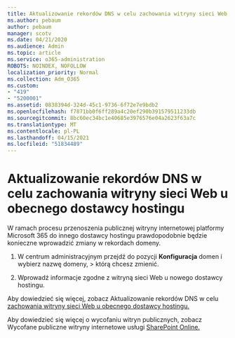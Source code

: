 ```yaml
---
title: Aktualizowanie rekordów DNS w celu zachowania witryny sieci Web u obecnego dostawcy hostingu
ms.author: pebaum
author: pebaum
manager: scotv
ms.date: 04/21/2020
ms.audience: Admin
ms.topic: article
ms.service: o365-administration
ROBOTS: NOINDEX, NOFOLLOW
localization_priority: Normal
ms.collection: Adm_O365
ms.custom:
- "419"
- "5200001"
ms.assetid: 0838394d-324d-45c1-9736-6f72e7e9bdb2
ms.openlocfilehash: f7871bb0f6ff289a4c20ef290b391579511233db
ms.sourcegitcommit: 8bc60ec34bc1e40685e3976576e04a2623f63a7c
ms.translationtype: MT
ms.contentlocale: pl-PL
ms.lasthandoff: 04/15/2021
ms.locfileid: "51834489"
---
```

# <a name="update-dns-records-to-keep-your-website-with-your-current-hosting-provider"></a>Aktualizowanie rekordów DNS w celu zachowania witryny sieci Web u obecnego dostawcy hostingu

W ramach procesu przenoszenia publicznej witryny internetowej platformy Microsoft 365 do innego dostawcy hostingu prawdopodobnie będzie konieczne wprowadzić zmiany w rekordach domeny.
  
1. W centrum administracyjnym przejdź do pozycji **Konfiguracja** domen i wybierz nazwę domeny, \>  którą chcesz zmienić.

2. Wprowadź informacje zgodne z witryną sieci Web u nowego dostawcy hostingu.

Aby dowiedzieć się więcej, zobacz Aktualizowanie rekordów DNS w celu [zachowania witryny sieci Web u obecnego dostawcy hostingu.](https://docs.microsoft.com/microsoft-365/admin/dns/update-dns-records-to-retain-current-hosting-provider?view=o365-worldwide)
  
Aby dowiedzieć się więcej o wycofaniu witryn publicznych, zobacz Wycofane publiczne witryny internetowe usługi [SharePoint Online.](https://support.office.com/article/sharepoint-online-public-websites-to-be-discontinued-e86bfd2f-5c7d-446f-a430-7cfcc0130916)
